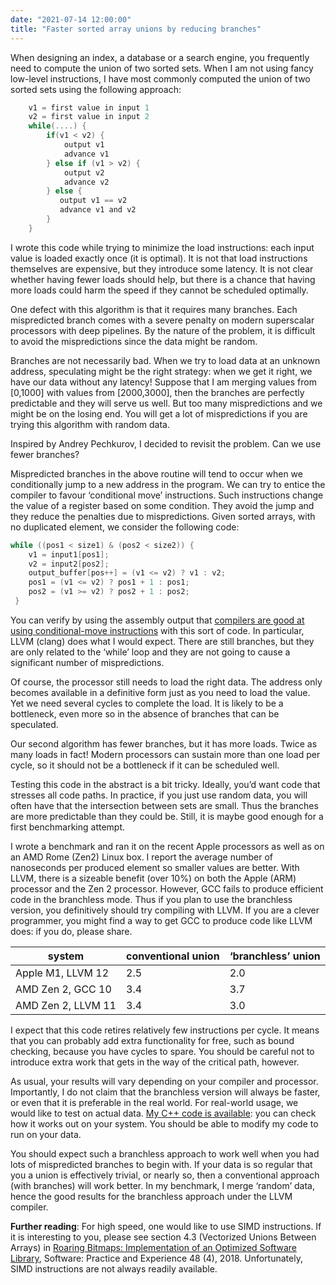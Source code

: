 ```yaml
---
date: "2021-07-14 12:00:00"
title: "Faster sorted array unions by reducing branches"
---
```




When designing an index, a database or a search engine, you frequently need to compute the union of two sorted sets. When I am not using fancy low-level instructions, I have most commonly computed the union of two sorted sets using the following approach:
```C
    v1 = first value in input 1
    v2 = first value in input 2
    while(....) {
        if(v1 < v2) {
            output v1
            advance v1
        } else if (v1 > v2) {
            output v2
            advance v2
        } else {
           output v1 == v2
           advance v1 and v2
        }
    }
```


I wrote this code while trying to minimize the load instructions: each input value is loaded exactly once (it is optimal). It is not that load instructions themselves are expensive, but they introduce some latency. It is not clear whether having fewer loads should help, but there is a chance that having more loads could harm the speed if they cannot be scheduled optimally.

One defect with this algorithm is that it requires many branches. Each mispredicted branch comes with a severe penalty on modern superscalar processors with deep pipelines. By the nature of the problem, it is difficult to avoid the mispredictions since the data might be random.

Branches are not necessarily bad. When we try to load data at an unknown address, speculating might be the right strategy: when we get it right, we have our data without any latency! Suppose that I am merging values from [0,1000] with values from [2000,3000], then the branches are perfectly predictable and they will serve us well. But too many mispredictions and we might be on the losing end. You will get a lot of mispredictions if you are trying this algorithm with random data.

Inspired by Andrey Pechkurov, I decided to revisit the problem. Can we use fewer branches?

Mispredicted branches in the above routine will tend to occur when we conditionally jump to a new address in the program. We can try to entice the compiler to favour &lsquo;conditional move&rsquo; instructions. Such instructions change the value of a register based on some condition. They avoid the jump and they reduce the penalties due to mispredictions. Given sorted arrays, with no duplicated element, we consider the following code:
```C
while ((pos1 < size1) & (pos2 < size2)) {
    v1 = input1[pos1];
    v2 = input2[pos2];
    output_buffer[pos++] = (v1 <= v2) ? v1 : v2;
    pos1 = (v1 <= v2) ? pos1 + 1 : pos1;
    pos2 = (v1 >= v2) ? pos2 + 1 : pos2;
 }
```


You can verify by using the assembly output that [compilers are good at using conditional-move instructions](https://godbolt.org/z/sTWzn35Pd) with this sort of code. In particular, LLVM (clang) does what I would expect. There are still branches, but they are only related to the &lsquo;while&rsquo; loop and they are not going to cause a significant number of mispredictions.

Of course, the processor still needs to load the right data. The address only becomes available in a definitive form just as you need to load the value. Yet we need several cycles to complete the load. It is likely to be a bottleneck, even more so in the absence of branches that can be speculated.

Our second algorithm has fewer branches, but it has more loads. Twice as many loads in fact! Modern processors can sustain more than one load per cycle, so it should not be a bottleneck if it can be scheduled well.

Testing this code in the abstract is a bit tricky. Ideally, you&rsquo;d want code that stresses all code paths. In practice, if you just use random data, you will often have that the intersection between sets are small. Thus the branches are more predictable than they could be. Still, it is maybe good enough for a first benchmarking attempt.

I wrote a benchmark and ran it on the recent Apple processors as well as on an AMD Rome (Zen2) Linux box. I report the average number of nanoseconds per produced element so smaller values are better. With LLVM, there is a sizeable benefit (over 10%) on both the Apple (ARM) processor and the Zen 2 processor.  However, GCC fails to produce efficient code in the branchless mode. Thus if you plan to use the branchless version, you definitively should try compiling with LLVM. If you are a clever programmer, you might find a way to get GCC to produce code like LLVM does: if you do, please share.

system                   |conventional union       |&lsquo;branchless&rsquo; union |
-------------------------|-------------------------|-------------------------|
Apple M1, LLVM 12        |2.5                      |2.0                      |
AMD Zen 2, GCC 10        |3.4                      |3.7                      |
AMD Zen 2, LLVM 11       |3.4                      |3.0                      |


I expect that this code retires relatively few instructions per cycle. It means that you can probably add extra functionality for free, such as bound checking, because you have cycles to spare. You should be careful not to introduce extra work that gets in the way of the critical path, however.

As usual, your results will vary depending on your compiler and processor. Importantly, I do not claim that the branchless version will always be faster, or even that it is preferable in the real world. For real-world usage, we would like to test on actual data. [My C++ code is available](https://github.com/lemire/Code-used-on-Daniel-Lemire-s-blog/tree/master/2021/07/14): you can check how it works out on your system. You should be able to modify my code to run on your data.

You should expect such a branchless approach to work well when you had lots of mispredicted branches to begin with. If your data is so regular that you a union is effectively trivial, or nearly so, then a conventional approach (with branches) will work better. In my benchmark, I merge &lsquo;random&rsquo; data, hence the good results for the branchless approach under the LLVM compiler.

__Further reading__: For high speed, one would like to use SIMD instructions. If it is interesting to you, please see section 4.3 (Vectorized Unions Between Arrays) in [Roaring Bitmaps: Implementation of an Optimized Software Library](https://arxiv.org/abs/1709.07821), Software: Practice and Experience 48 (4), 2018. Unfortunately, SIMD instructions are not always readily available.

